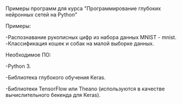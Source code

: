 Примеры программ для курса "Программирование глубоких нейронных сетей на Python"

Примеры:

-Распознавание рукописных цифр из набора данных MNIST - mnist. 
-Классификация кошек и собак на малой выборке данных.

Необходимое ПО:

-Python 3.

-Библиотека глубокого обучения Keras.

-Библиотеки TensorFlow или Theano (используются в качестве вычислительного бекенда для Keras).


